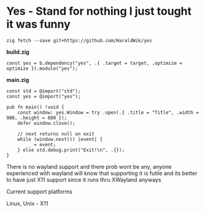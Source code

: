 # Yes - Stand for nothing I just tought it was funny

```
zig fetch --save git+https://github.com/HaraldWik/yes
```

**build.zig**
```
const yes = b.dependency("yes", .{ .target = target, .optimize = optimize }).module("yes");
```

**main.zig**
```
const std = @import("std");
const yes = @import("yes");

pub fn main() !void {
    const window: yes.Window = try .open(.{ .title = "Title", .width = 900, .height = 600 });
    defer window.close();

    // next returns null on exit
    while (window.next()) |event| {
        _ = event;
    } else std.debug.print("Exit!\n", .{});
}

```

There is no wayland support and there prob wont be any, anyone experienced with wayland will know that supporting it is futile and its better to have just X11 support since it runs thru XWayland anyways

Current support platforms

Linux, Unix - X11 